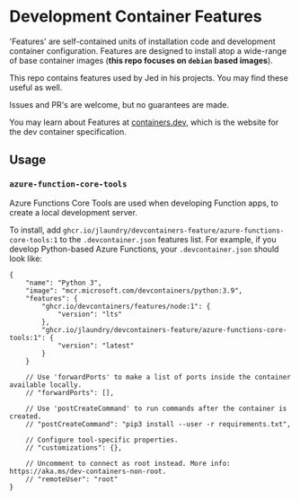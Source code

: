 # Development Container Features

'Features' are self-contained units of installation code and development container configuration. Features are designed
to install atop a wide-range of base container images (**this repo focuses on `debian` based images**).

This repo contains features used by Jed in his projects. You may find these useful as well.

Issues and PR's are welcome, but no guarantees are made.

You may learn about Features at [containers.dev](https://containers.dev/implementors/features/), which is the website for the dev container specification.

## Usage

### `azure-function-core-tools`

Azure Functions Core Tools are used when developing Function apps, to create a local development server.

To install, add `ghcr.io/jlaundry/devcontainers-feature/azure-functions-core-tools:1` to the `.devcontainer.json` features list. For example, if you develop Python-based Azure Functions, your `.devcontainer.json` should look like:

```jsonc
{
	"name": "Python 3",
	"image": "mcr.microsoft.com/devcontainers/python:3.9",
	"features": {
		"ghcr.io/devcontainers/features/node:1": {
			"version": "lts"
		},
		"ghcr.io/jlaundry/devcontainers-feature/azure-functions-core-tools:1": {
			"version": "latest"
		} 
	}

	// Use 'forwardPorts' to make a list of ports inside the container available locally.
	// "forwardPorts": [],

	// Use 'postCreateCommand' to run commands after the container is created.
	// "postCreateCommand": "pip3 install --user -r requirements.txt",

	// Configure tool-specific properties.
	// "customizations": {},

	// Uncomment to connect as root instead. More info: https://aka.ms/dev-containers-non-root.
	// "remoteUser": "root"
}
```
